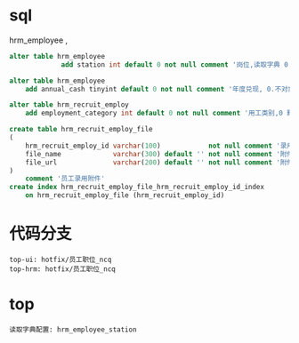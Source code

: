 # sql
hrm_employee ,
```sql
alter table hrm_employee
             add station int default 0 not null comment '岗位,读取字典 0.空岗位 读取字典 hrm_employee_station'

alter table hrm_employee
    add annual_cash tinyint default 0 not null comment '年度兑现, 0.不对象 1.兑现'

alter table hrm_recruit_employ
    add employment_category int default 0 not null comment '用工类别,0 默认 字典:hrm_employment_category'

create table hrm_recruit_employ_file
(
    hrm_recruit_employ_id varchar(100)            not null comment '录用Id',
    file_name             varchar(300) default '' not null comment '附件名称',
    file_url              varchar(200) default '' not null comment '附件路径'
)
    comment '员工录用附件'
create index hrm_recruit_employ_file_hrm_recruit_employ_id_index
    on hrm_recruit_employ_file (hrm_recruit_employ_id)
```

# 代码分支 
    top-ui: hotfix/员工职位_ncq
    top-hrm: hotfix/员工职位_ncq

# top
    读取字典配置: hrm_employee_station
